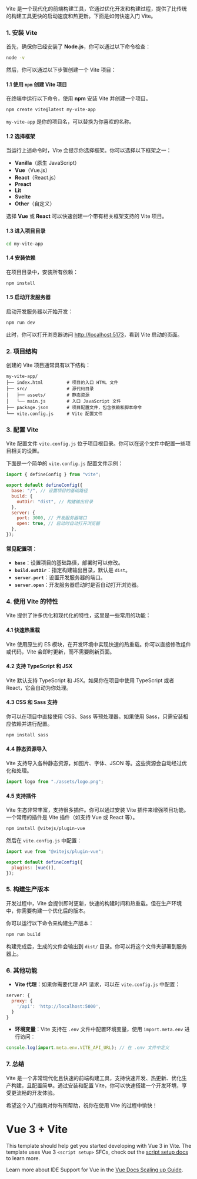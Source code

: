 Vite 是一个现代化的前端构建工具，它通过优化开发和构建过程，提供了比传统的构建工具更快的启动速度和热更新。下面是如何快速入门 Vite。

### 1. 安装 Vite

首先，确保你已经安装了 **Node.js**，你可以通过以下命令检查：

```bash
node -v
```

然后，你可以通过以下步骤创建一个 Vite 项目：

#### 1.1 使用 `npm` 创建 Vite 项目

在终端中运行以下命令，使用 **npm** 安装 Vite 并创建一个项目。

```bash
npm create vite@latest my-vite-app
```

`my-vite-app` 是你的项目名，可以替换为你喜欢的名称。

#### 1.2 选择框架

当运行上述命令时，Vite 会提示你选择框架。你可以选择以下框架之一：

- **Vanilla**（原生 JavaScript）
- **Vue**（Vue.js）
- **React**（React.js）
- **Preact**
- **Lit**
- **Svelte**
- **Other**（自定义）

选择 **Vue** 或 **React** 可以快速创建一个带有相关框架支持的 Vite 项目。

#### 1.3 进入项目目录

```bash
cd my-vite-app
```

#### 1.4 安装依赖

在项目目录中，安装所有依赖：

```bash
npm install
```

#### 1.5 启动开发服务器

启动开发服务器以开始开发：

```bash
npm run dev
```

此时，你可以打开浏览器访问 [http://localhost:5173](http://localhost:5173)，看到 Vite 启动的页面。

### 2. 项目结构

创建的 Vite 项目通常具有以下结构：

```plaintext
my-vite-app/
├── index.html         # 项目的入口 HTML 文件
├── src/               # 源代码目录
│   ├── assets/        # 静态资源
│   └── main.js        # 入口 JavaScript 文件
├── package.json       # 项目配置文件，包含依赖和脚本命令
└── vite.config.js     # Vite 配置文件
```

### 3. 配置 Vite

Vite 配置文件 `vite.config.js` 位于项目根目录。你可以在这个文件中配置一些项目相关的设置。

下面是一个简单的 `vite.config.js` 配置文件示例：

```js
import { defineConfig } from "vite";

export default defineConfig({
  base: "/", // 设置项目的基础路径
  build: {
    outDir: "dist", // 构建输出目录
  },
  server: {
    port: 3000, // 开发服务器端口
    open: true, // 启动时自动打开浏览器
  },
});
```

#### 常见配置项：

- **`base`**：设置项目的基础路径，部署时可以修改。
- **`build.outDir`**：指定构建输出目录，默认是 `dist`。
- **`server.port`**：设置开发服务器的端口。
- **`server.open`**：开发服务器启动时是否自动打开浏览器。

### 4. 使用 Vite 的特性

Vite 提供了许多优化和现代化的特性，这里是一些常用的功能：

#### 4.1 快速热重载

Vite 使用原生的 ES 模块，在开发环境中实现快速的热重载。你可以直接修改组件或代码，Vite 会即时更新，而不需要刷新页面。

#### 4.2 支持 TypeScript 和 JSX

Vite 默认支持 TypeScript 和 JSX。如果你在项目中使用 TypeScript 或者 React，它会自动为你处理。

#### 4.3 CSS 和 Sass 支持

你可以在项目中直接使用 CSS、Sass 等预处理器。如果使用 Sass，只需安装相应依赖并进行配置。

```bash
npm install sass
```

#### 4.4 静态资源导入

Vite 支持导入各种静态资源，如图片、字体、JSON 等。这些资源会自动经过优化和处理。

```js
import logo from "./assets/logo.png";
```

#### 4.5 支持插件

Vite 生态非常丰富，支持很多插件。你可以通过安装 Vite 插件来增强项目功能。一个常用的插件是 Vite 插件（如支持 Vue 或 React 等）。

```bash
npm install @vitejs/plugin-vue
```

然后在 `vite.config.js` 中配置：

```js
import vue from "@vitejs/plugin-vue";

export default defineConfig({
  plugins: [vue()],
});
```

### 5. 构建生产版本

开发过程中，Vite 会提供即时更新，快速的构建时间和热重载。但在生产环境中，你需要构建一个优化后的版本。

你可以运行以下命令来构建生产版本：

```bash
npm run build
```

构建完成后，生成的文件会输出到 `dist/` 目录。你可以将这个文件夹部署到服务器上。

### 6. 其他功能

- **Vite 代理**：如果你需要代理 API 请求，可以在 `vite.config.js` 中配置：

```js
server: {
  proxy: {
    '/api': 'http://localhost:5000',
  }
}
```

- **环境变量**：Vite 支持在 `.env` 文件中配置环境变量，使用 `import.meta.env` 进行访问：

```js
console.log(import.meta.env.VITE_API_URL); // 在 .env 文件中定义
```

### 7. 总结

Vite 是一个非常现代化且快速的前端构建工具，支持快速开发、热更新、优化生产构建，且配置简单。通过安装和配置 Vite，你可以快速搭建一个开发环境，享受更流畅的开发体验。

希望这个入门指南对你有所帮助，祝你在使用 Vite 的过程中愉快！

# Vue 3 + Vite

This template should help get you started developing with Vue 3 in Vite. The template uses Vue 3 `<script setup>` SFCs, check out the [script setup docs](https://v3.vuejs.org/api/sfc-script-setup.html#sfc-script-setup) to learn more.

Learn more about IDE Support for Vue in the [Vue Docs Scaling up Guide](https://vuejs.org/guide/scaling-up/tooling.html#ide-support).
